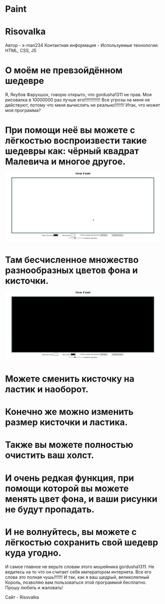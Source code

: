 # Paint
# Risovalka
Автор - x-man234
Контактная информация - 
Используемые технологии: HTML, CSS, JS

# О моём не превзойдённом шедевре
 Я, Якубов Фарухшох, говорю открыто, что gordusha1311 не прав. Моя рисовалка в 10000000 раз лучше его!!!!!!!!!!!!! Все угрозы на меня не действуют, потому что меня вычислить не реально!!!!!!!! Итак, что может моя программа? 
#  При помощи неё вы можете с лёгкостью воспроизвести такие шедевры как: чёрный квадрат Малевича и многое другое. 
[![](https://github.com/Faruhshoh/risovalka/blob/main/README/%D0%90%D0%BD%D0%B8%D0%BC%D0%B0%D1%86%D0%B8%D1%8F.gif?raw=true)](https://github.com/Faruhshoh/risovalka/blob/main/README/%D0%90%D0%BD%D0%B8%D0%BC%D0%B0%D1%86%D0%B8%D1%8F.gif?raw=true)
# Там бесчисленное множество разнообразных цветов фона и кисточки. 
[![](https://github.com/Faruhshoh/risovalka/blob/main/README/%D0%90%D0%BD%D0%B8%D0%BC%D0%B0%D1%86%D0%B8%D1%8F%202.gif?raw=true)](https://github.com/Faruhshoh/risovalka/blob/main/README/%D0%90%D0%BD%D0%B8%D0%BC%D0%B0%D1%86%D0%B8%D1%8F%202.gif?raw=true)
# Можете сменить кисточку на ластик и наоборот. 
# Конечно же можно изменить размер кисточки и ластика.
# Также вы можете полностью очистить ваш холст.
# И очень редкая функция, при помощи которой вы можете менять цвет фона, и ваши рисунки не будут пропадать.
#  И не волнуйтесь, вы можете с лёгкостью сохранить свой шедевр куда угодно.
 И самое главное не верьте словам этого мошейника gordusha1311. Не ведитесь на то что он считает себя императором интернета. Все его слова это полная чушь!!!!!!! 
И так, как я ваш щедрый, великолепный Король, позволяю вам пользоваться этой программой бесплатно. Прошу любить и жаловать!

Сайт - Risovalka

